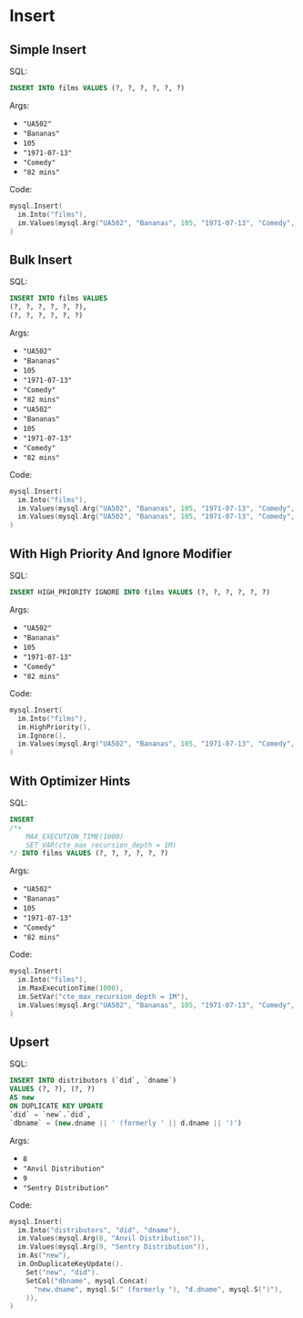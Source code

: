 # Insert

## Simple Insert

SQL:

```sql
INSERT INTO films VALUES (?, ?, ?, ?, ?, ?)
```

Args:

* `"UA502"`
* `"Bananas"`
* `105`
* `"1971-07-13"`
* `"Comedy"`
* `"82 mins"`

Code:

```go
mysql.Insert(
  im.Into("films"),
  im.Values(mysql.Arg("UA502", "Bananas", 105, "1971-07-13", "Comedy", "82 mins")),
)
```

## Bulk Insert

SQL:

```sql
INSERT INTO films VALUES
(?, ?, ?, ?, ?, ?),
(?, ?, ?, ?, ?, ?)
```

Args:

* `"UA502"`
* `"Bananas"`
* `105`
* `"1971-07-13"`
* `"Comedy"`
* `"82 mins"`
* `"UA502"`
* `"Bananas"`
* `105`
* `"1971-07-13"`
* `"Comedy"`
* `"82 mins"`

Code:

```go
mysql.Insert(
  im.Into("films"),
  im.Values(mysql.Arg("UA502", "Bananas", 105, "1971-07-13", "Comedy", "82 mins")),
  im.Values(mysql.Arg("UA502", "Bananas", 105, "1971-07-13", "Comedy", "82 mins")),
)
```

## With High Priority And Ignore Modifier

SQL:

```sql
INSERT HIGH_PRIORITY IGNORE INTO films VALUES (?, ?, ?, ?, ?, ?)
```

Args:

* `"UA502"`
* `"Bananas"`
* `105`
* `"1971-07-13"`
* `"Comedy"`
* `"82 mins"`

Code:

```go
mysql.Insert(
  im.Into("films"),
  im.HighPriority(),
  im.Ignore(),
  im.Values(mysql.Arg("UA502", "Bananas", 105, "1971-07-13", "Comedy", "82 mins")),
)
```

## With Optimizer Hints

SQL:

```sql
INSERT
/*+
    MAX_EXECUTION_TIME(1000)
    SET_VAR(cte_max_recursion_depth = 1M)
*/ INTO films VALUES (?, ?, ?, ?, ?, ?)
```

Args:

* `"UA502"`
* `"Bananas"`
* `105`
* `"1971-07-13"`
* `"Comedy"`
* `"82 mins"`

Code:

```go
mysql.Insert(
  im.Into("films"),
  im.MaxExecutionTime(1000),
  im.SetVar("cte_max_recursion_depth = 1M"),
  im.Values(mysql.Arg("UA502", "Bananas", 105, "1971-07-13", "Comedy", "82 mins")),
)
```

## Upsert

SQL:

```sql
INSERT INTO distributors (`did`, `dname`)
VALUES (?, ?), (?, ?)
AS new
ON DUPLICATE KEY UPDATE
`did` = `new`.`did`,
`dbname` = (new.dname || ' (formerly ' || d.dname || ')')
```

Args:

* `8`
* `"Anvil Distribution"`
* `9`
* `"Sentry Distribution"`

Code:

```go
mysql.Insert(
  im.Into("distributors", "did", "dname"),
  im.Values(mysql.Arg(8, "Anvil Distribution")),
  im.Values(mysql.Arg(9, "Sentry Distribution")),
  im.As("new"),
  im.OnDuplicateKeyUpdate().
    Set("new", "did").
    SetCol("dbname", mysql.Concat(
      "new.dname", mysql.S(" (formerly "), "d.dname", mysql.S(")"),
    )),
)
```

